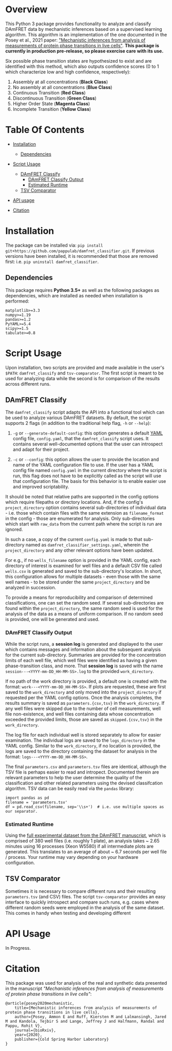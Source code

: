 # Overview

This Python 3 package provides functionality to analyze and classify DAmFRET data by mechanistic inferences based on a supervised learning algorithm. This algorithm is an implementation of the one documented in the Posey et al., 2021 paper: ["Mechanistic inferences from analysis of measurements of protein phase transitions in live cells"](https://www.biorxiv.org/content/10.1101/2020.11.04.369017v2). **This package is currently in production pre-release, so please exercise care with its use.**

Six possible phase transition states are hypothesized to exist and are identified with this method, which also outputs confidence scores (0 to 1 which characterize low and high confidence, respectively):

1. Assembly at all concentrations (**Black Class**)
2. No assembly at all concentrations (**Blue Class**)
3. Continuous Transition (**Red Class**)
4. Discontinuous Transition (**Green Class**)
5. Higher Order State (**Magenta Class**)
6. Incomplete Transition (**Yellow Class**)


# Table Of Contents

- [Installation](#installation)
  * [Dependencies](#dependencies)

- [Script Usage](#script-usage)
  * [DAmFRET Classify](#damfret-classify)
   	+ [DAmFRET Classify Output](#damfret-classify-output)
	+ [Estimated Runtime](#estimated-runtime)
  * [TSV Comparator](#tsv-comparator)

- [API usage](#api-usage)
- [Citation](#citation)


# Installation

The package can be installed via: `pip install git+https://github.com/pappulab/damfret_classifier.git`. If previous versions have been installed, it is recommended that those are removed first: i.e. `pip uninstall damfret_classifier`.

## Dependencies

This package requires **Python 3.5+** as well as the following packages as dependencies, which are installed as needed when installation is performed:

```
matplotlib>=3.3
numpy>=1.19
pandas>=1.2
PyYAML>=5.4
scipy>=1.5
tabulate>=0.8
```

# Script Usage

Upon installation, two scripts are provided and made available in the user's `$PATH`: `damfret_classify` and `tsv-comparator`. The first script is meant to be used for analyzing data while the second is for comparison of the results across different runs.

## DAmFRET Classify

The `damfret_classify` script adapts the API into a functional tool which can be used to analyze various DAmFRET datasets. By default, the script supports 2 flags (in addition to the traditional help flag, `-h` or `--help`):

1. `-g` or `--generate-default-config`: this option generates a default [YAML](https://en.wikipedia.org/wiki/YAML) config file, `config.yaml`, that the `damfret_classify` script uses. It contains several well-documented options that the user can introspect and adapt for their project.

2. `-c` or `--config`: this option allows the user to provide the location and name of the YAML configuration file to use. If the user has a YAML config file named `config.yaml` in the current directory where the script is run, this flag does not have to be explicitly called as the script will use that configuration file. The basis for this behavior is to enable easier use and improved scriptability.

It should be noted that relative paths are supported in the config options which require filepaths or directory locations. And, if the config's `project_directory` option contains several sub-directories of individual data - i.e. those which contain files with the same extension as `filename_format` in the config - those are enumerated for analysis. Only sub-directories which start with `raw_data` from the current path where the script is run are ignored. 

In such a case, a copy of the current `config.yaml` is made to that sub-directory named as `damfret_classifier_settings.yaml`, wherein the `project_directory` and any other relevant options have been updated.

For e.g., if no `wells_filename` option is provided in the YAML config, each directory of interest is examined for well files and a default CSV file called `wells.csv` is generated and saved to the sub-directory's location. In short, this configuration allows for multiple datasets - even those with the same well names - to be stored under the same `project_directory` and be analyzed in succession.

To provide a means for reproducibility and comparison of determined classifications, one can set the random seed. If several sub-directories are found within the `project_directory`, the same random seed is used for the analysis of the data as a means of uniform comparison. If no random seed is provided, one will be generated and used.

### DAmFRET Classify Output

While the script runs, a **session log** is generated and displayed to the user which contains messages and information about the subsequent analysis for the current sub-directory. Summaries are provided for the concentration limits of each well file, which well files were identified as having a given phase-transition class, and more. That **session log** is saved with the name `session---<YYYY-mm-DD_HH-MM-SS>.log` to the provided `work_directory`. 

If no path of the work directory is provided, a default one is created with the format: `work---<YYYY-mm-DD_HH-MM-SS>`. If plots are requested, these are first saved to the `work_directory` and only moved into the `project_directory` if requested per the YAML config options. Once the analysis completes, the results summary is saved as `parameters.{csv,tsv}` in the `work_directory`. If any well files were skipped due to the number of cell measurements, well file non-existence, and well files containing data whose concentration exceeded the provided limits, those are saved as `skipped.{csv,tsv}` in the `work_directory`.

The log file for each individual well is stored separately to allow for easier examination. The individual logs are saved to the `logs_directory` in the YAML config. Similar to the `work_directory`, if no location is provided, the logs are saved to the directory containing the dataset for analysis in the format: `logs---<YYYY-mm-DD_HH-MM-SS>`.

The final `parameters.csv` and `parameters.tsv` files are identical, although the TSV file is perhaps easier to read and intropect. Documented therein are relevant parameters to help the user determine the quality of the classification and other related parameters using the devised classifcation algorithm. TSV data can be easily read via the `pandas` library:

```{python}
import pandas as pd
filename = 'parameters.tsv'
df = pd.read_csv(filename, sep='\\s+')  # i.e. use multiple spaces as our separator.
```

### Estimated Runtime

Using the [full experimental dataset from the DAmFRET manuscript](https://www.stowers.org/research/publications/libpb-1594), which is comprised of 380 well files (i.e. roughly 1 plate), an analysis takes ~ 2.65 minutes using 16 processes (Xeon W5580) if all intermediate plots are generated. This translates to an average of about ~ 6.7 seconds per well file / process. Your runtime may vary depending on your hardware configuration.


## TSV Comparator

Sometimes it is necessary to compare different runs and their resulting `parameters.tsv` (and CSV) files. The script `tsv-comparator` provides an easy interface to quickly introspect and compare such runs, e.g. cases where different random seeds were employed in the analysis of the same dataset. This comes in handy when testing and developing different 


# API Usage

In Progress.

# Citation

This package was used for analysis of the real and synthetic data presented in the  manuscript *"Mechanistic inferences from analysis of measurements of protein phase transitions in live cells"*:


```{bibtex}
@article{posey2020mechanistic,
	title={Mechanistic inferences from analysis of measurements of protein phase transitions in live cells},
	author={Posey, Ammon E and Ruff, Kiersten M and Lalmansingh, Jared M and Kandola, Tejbir S and Lange, Jeffrey J and Halfmann, Randal and Pappu, Rohit V},
	journal={bioRxiv},
	year={2020},
	publisher={Cold Spring Harbor Laboratory}
}
```

